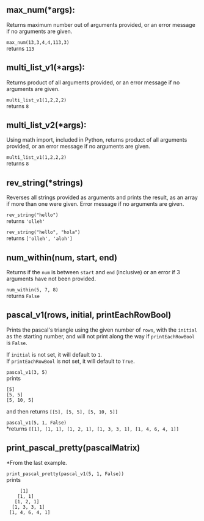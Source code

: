 ## max_num(*args):
Returns maximum number out of arguments provided, or an error message if no arguments are given.

`max_num(13,3,4,4,113,3)` \
returns `113`

## multi_list_v1(*args):
Returns product of all arguments provided, or an error message if no arguments are given.

`multi_list_v1(1,2,2,2)` \
returns `8`


## multi_list_v2(*args):
Using math import, included in Python, returns product of all arguments provided, or an error message if no arguments are given.

`multi_list_v1(1,2,2,2)` \
returns `8`

## rev_string(*strings)

Reverses all strings provided as arguments and prints the result, as an array if more than one were given. Error message if no arguments are given.

`rev_string("hello")` \
returns `'olleh'`

`rev_string("hello", "hola")` \
returns `['olleh', 'aloh']`


## num_within(num, start, end)
Returns if the `num` is between `start` and `end` (inclusive) or an error if 3 arguments have not been provided.

`num_within(5, 7, 8)` \
returns `False`

## pascal_v1(rows, initial, printEachRowBool)

Prints the pascal's triangle using the given number of `rows`, with the `initial` as the starting number, and will not print along the way if `printEachRowBool` is `False`.

If `initial` is not set, it will default to `1`. \
If `printEachRowBool` is not set, it will default to `True`.

`pascal_v1(3, 5)` \
prints

    [5]
    [5, 5]
    [5, 10, 5]
and then returns `[[5], [5, 5], [5, 10, 5]]`

`pascal_v1(5, 1, False)` \
*returns `[[1], [1, 1], [1, 2, 1], [1, 3, 3, 1], [1, 4, 6, 4, 1]]`



## print_pascal_pretty(pascalMatrix)
*From the last example.


`print_pascal_pretty(pascal_v1(5, 1, False))` \
prints

         [1]
        [1, 1]
       [1, 2, 1]
      [1, 3, 3, 1]
     [1, 4, 6, 4, 1]